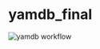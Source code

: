 # yamdb_final

![yamdb workflow](https://github.com/fokseex/yamdb_final/actions/workflows/yamdb_workflow.yml/badge.svg )